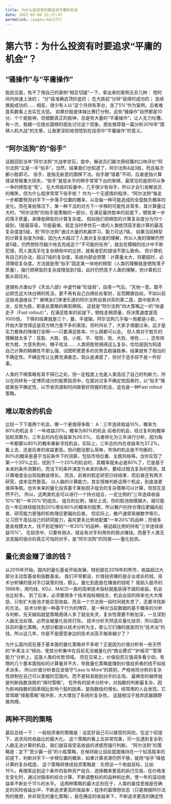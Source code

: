 ```yaml
---
title: 为什么投资有时要追求平庸的机会
date: 2022-05-06 22:27:47
permalink: /pages/4dc2ff/
---
```

# 第六节：为什么投资有时要追求“平庸的机会”？
## “骚操作”与“平庸操作”

股民见面，免不了用自己的案例“相互切磋”一下，拿出来的案例无非几种：
短时间内快速上涨的；
“分”级准确逃顶抄底的；
在大跌前“分钟”级择时成功的；
连续换股成功的……
相反，很少有人以“这个月持有茅台，涨了5%”作为案例，后者难度系数看上去实在太低。
如果炒股是体操比赛打分制，这些“骚操作”自然都是10分，个个是股神，但细数真正的股神，总是有大量的“平庸操作”，让人无力吐槽。
有一次，我跟一位擅长围棋的朋友讨论这个现象，朋友推荐我一篇分析2016年“围棋人机大战”的文章，让我更深刻地领悟到在投资中“平庸操作”的意义。

## “阿尔法狗”的“俗手”

话题回到当年“阿尔法狗”大战李世石，盘中，解说员们屡次用轻蔑的口吻评价“阿尔法狗”又是一手“俗手”，当然，结果我们也知道了，阿尔法狗4战3胜，而且每次都小胜即可。
俗手，是指无新意的围棋下法。俗手跟“错着”不同，后者是指计算错误导致重大损失，“俗手”是低水平的棋手常常下出的笨棋，最常见的是把可以争一争的棋型走“死”。
在大师级的较量中，几乎很少有俗手，所以才会引发解说员的嘲笑，但为什么程序常常下俗手呢？
作为一个无感情的程序，“阿尔法狗”每走一步都要预测对手下一步落子位置的概率，以及每一种可能造成的全盘胜负概率的变化。而在某些情况下，某一种下法的对方下一步棋的可能性非常多，其计算量过大时，“阿尔法狗”的俗手是策略的一部分，在满足最终胜率的前提下，牺牲某一步的落子质量，来降低棋型的计算复杂度。
假如我们把棋型的计算复杂度分为10个级别，1是最容易，10是最难，假定当时李世石一类的人类绝顶高手能计算的最高复杂度是5级，而“阿尔法狗”通过大量的机器学习，能力可达7级。
如果当前棋型的计算复杂度为9级，因为大大超过了人类对复杂度的理解，所以人类的理解仍然是5级，仍然想绞尽脑汁地去完成这个“不可能的任务”，就会在模糊的估计中不断犯错，而人类高手在复杂棋局中的比拼，就看谁犯的错误不那么致命。
但计算机有自己的办法，超过7级的复杂度，系统内部会预警：计算量太大，将要超时，必须降低复杂度。方法就是用“俗手”固定某一块地的棋型（人类的理解就是牺牲落子质量），强行把棋型的复杂度降低到7级，此时仍然高于人类的理解，但计算机已能从容应对。

道理有点类似于《天龙八部》中虚竹破“珍珑局”，自填一气后，“天地一宽，既不必顾念这大块白棋的死活，更不再有自己白棋处处掣肘，反而腾挪自如，不如以前这般进退维谷了”
被棋友们津津乐道的阿尔法狗自我对弈的第二盘，盘中放弃大龙，反败为胜，即是此策略的典型棋局。
这就是“阿尔法狗”四大策略之一的“快速走子（Fast rollout）”，在满足胜率的前提下，牺牲走棋质量，将决策速度提高1000倍。
下棋的结果就是三个，赢、平或输。阿尔法狗几乎每一局都是小胜，一开始大家觉得这是双方棋力差不多的表现，但时间长了，大家才琢磨过来，这才是实力悬殊的降维打击啊——只要满足胜率，什么棋都可以走。
但人类对于胜负的理解就太多了：狂胜、大胜、胜、小胜、平、惜败、败、大败、惨败……，还有转败为胜、大意失荆州，帽子戏法……
人类把胜败搞得这么复杂，恰恰是因为知道自己计算的精确性不那么强，试图积累更多的优势去稳操胜券，结果就有了相当的不确定性。不确定性让比赛充满悬念，观众是满意了，但对于选手却不是一件好事。



人类的下棋策略有其不得已之处，但一定程度上也是人类高估了自己的判断力，所以在同样有一定博弈成分的股票投资中，在面对过多不确定性因素时，以“俗手”降低某些不确定性，以节省资源和时间做更好把握的机会，这也是一种Fast rollout策略。

## 难以取舍的机会

比较一下下面两个机会，哪一个更值得争取：
A：三年连续收益10%，概率为80%的机会
B：一年收益20%，概率为80%的机会
前者的机会，经过复利和概率加权测算为，三年总的内在收益率为26.5%。
后者转化为三年进行分析，因为每一年都要以80%的概率重新寻找机会，实际上，三年总的内在收益率为37.2%。
看上去，还是后者的收益更高。但问题没那么简单，市场的机会是不均衡的，80%的概率是基于当前条件下的测算，包括市场位置、主题风格等。当你实现了第一个20%之后，找到下一个20%的机会时，其概率就未必是80%了，它是基于未来的条件测算的，而当下的条件演变为未来的条件，要经过相当复杂的预测，其计算难度会出现指数级增长。
而且，前者的假定研究已经结束，而后者还有两次研究，成本显然更高。
以人脑的计算能力，其实很难判断这两个机会，到底谁更值得争取。也许未来的量化投资基于某些因子组合的复杂策略可以计算，但现在显然不行。
所以，这两类机会可以进行一个持仓组合，一定比例的“三年连续收益10%”和“一年20%”的组合。
组合的比例，理论上说，你的股池规模越大，越可能在一年后继续能找到20%增长80%的概率的股票，所以散户的持仓理应更偏向前者，研究能力更强的机构理应更偏向后者。
但实际上，散户通常易被数字吸引，又习惯于高估自己的研究能力，喜欢更多比例地配置“一年20%”的品种；而很多基金规模太大，找不到足够的“一年20%”的品种，被迫超比例的持有“三年连续收益10%”。
在投资中，只要有弱点，就会有对手利用你的弱点赚钱。而基于人类无法克服的弱点的真正可怕的对手，是“阿尔法狗”的同类——量化投资。

## 量化资金赚了谁的钱？

从2015年开始，国内的量化基金开始发展，特别是在2018年的熊市，收益超过大部分主动型基金和指数基金。
我们平常都说，价值投资赚的是企业成长的钱，技术分析赚的是对手口袋里的钱，那么，量化到底是在赚谁的钱呢？
我刚入股市的1996年，用均线、KDJ、MACD一类的简单技术指标就能获得不错的收益，机会也比较多。
到了后来，必须要用多个技术指标相结合，机会出现的频率也大大降低，只有扩大股池才能实现收益，而且一个方法用一段时间就失灵了，还要寻找新的方法。
技术分析是一种基于行为的博弈，是一种对当前数据的基于概率的分析与判断，先天缺陷就是策略用得人多了就会失灵，复杂性需要不断加深，一旦深到人脑无法处理，必然会被量化投资打败。
技术分析天然适合量化投资，所以国内目前的量化策略，大部分都是以技术分析为主，那么它们赚的就是同为“技术派”的钱，所以这几年，你是不是感受身边的技术派高手越来越少了？



为什么国内现在基于基本面的量化策略并不多呢？正是因为价值分析有一些天然的“朴素主义”倾向，使其分析集中在目前无法被量化的“商业模式”“护城河”“管理能力”分析上，这是人类的优势领域。
而在交易上，价值投资又强调多看少动，有限的几个基本面指标的计算量并不大，导致量化策略能赚到价值投资者的钱不如技术派多。
所以价值分析者应该恪守“Less Is More”的原则，严格地将分析的复杂性控制在自己可以掌握的范围内，而不是轻易跑到对手的主场。
最典型的越界就是判断指数涨跌的“择时策略”。
在所有的技术分析中，对指数的判断最复杂，因为影响指数的因素相比影响个股的因素，是指数级的增长。经常用的人会发现，它常常跟“择股策略”相冲突，大大增加了系统的复杂性。
这就相当于放弃武器跟野兽肉搏。
## 两种不同的策略

最后总结一下：
一般投资者的策略是：设定好自己可以接受的风险，在这个前提下，追求风险收益比的最大化。
这个策略的看上去非常完美，可一旦遇到复杂到人脑无法计算的机会，我们就容易受高收益的诱惑而强行判断。
“阿尔法狗”的策略是：定下“至少赢一目”的小胜策略，在保持能让目前盘面维持在一个较高胜率的前提下，判断对手下一步棋位置的概率，如果计算资源仍然不够，就用“俗手”降低计算的复杂程度。
这个策略转换成投资策略是：先预设一个收益目标，比如15%，再搜索达到这个条件的各种资产组合，选择概率更高的执行交易。在价格发生变化时，通过对赔率的综合计算，不断调整标的的品种和比例，使一年的滚动收益率不断处于15%的水平。
这两种策略的最大区别在于，人类的最佳思维是在确定的风险收益比中，不断追求更高的收益率；程序的最理想状态（只是根据阿尔法狗的推想，并非现在的量化策略），是在确定的收益率下，不断追求更高的确定性

